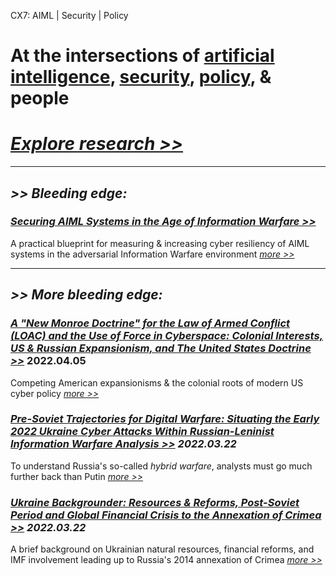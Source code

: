 CX7: AIML \| Security \| Policy

# At the intersections of [artificial intelligence](https://cx7.dev/research/AIML.html), [security](https://cx7.dev/research/security.html),  [policy](https://cx7.dev/research/policy.html), & people

# [*Explore research >>*](https://cx7.dev/research/home.html) 

-----

## *>> Bleeding edge:*

### *<a href="https://cx7.dev/technicals/1.pdf" target="_blank" rel="noopener noreferrer">Securing AIML Systems in the Age of Information Warfare >> </a>*

A practical blueprint for measuring & increasing cyber resiliency of AIML systems in the adversarial Information Warfare environment 
*<a href="https://cx7.dev/technicals/1.pdf" target="_blank" rel="noopener noreferrer">more >> </a>*

-----

## *>> More bleeding edge:*


### [*A "New Monroe Doctrine" for the Law of Armed Conflict (LOAC) and the Use of Force in Cyberspace: Colonial Interests, US & Russian Expansionism, and The United States Doctrine >>*](https://cx7.dev/papers/2.html) **2022.04.05**

Competing American expansionisms & the colonial roots of modern US cyber policy [*more >>*](https://cx7.dev/papers/2.html)


### [*Pre-Soviet Trajectories for Digital Warfare: Situating the Early 2022 Ukraine Cyber Attacks Within Russian-Leninist Information Warfare Analysis >>*](https://cx7.dev/papers/1.html) ***2022.03.22***

To understand Russia's so-called *hybrid warfare*, analysts must go much further back than Putin [*more >>*](https://cx7.dev/papers/1.html)


### [*Ukraine Backgrounder: Resources & Reforms, Post-Soviet Period and Global Financial Crisis to the Annexation of Crimea >>*](https://cx7.dev/backgrounders/1.html) ***2022.03.22***

A brief background on Ukrainian natural resources, financial reforms, and IMF involvement leading up to Russia's 2014 annexation of Crimea [*more >>*](https://cx7.dev/backgrounders/1.html)
